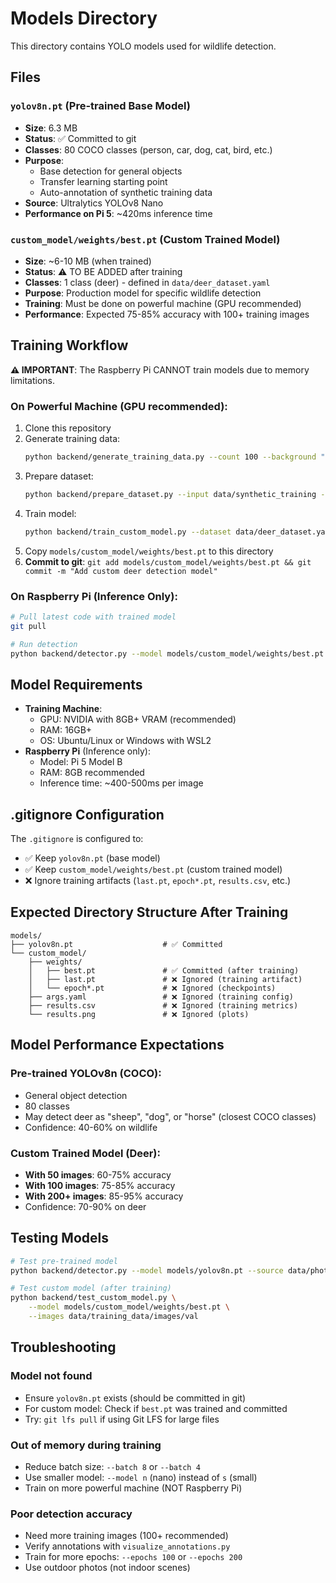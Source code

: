 # Models Directory

This directory contains YOLO models used for wildlife detection.

## Files

### `yolov8n.pt` (Pre-trained Base Model)

- **Size**: 6.3 MB
- **Status**: ✅ Committed to git
- **Classes**: 80 COCO classes (person, car, dog, cat, bird, etc.)
- **Purpose**:
  - Base detection for general objects
  - Transfer learning starting point
  - Auto-annotation of synthetic training data
- **Source**: Ultralytics YOLOv8 Nano
- **Performance on Pi 5**: ~420ms inference time

### `custom_model/weights/best.pt` (Custom Trained Model)

- **Size**: ~6-10 MB (when trained)
- **Status**: ⚠️ TO BE ADDED after training
- **Classes**: 1 class (deer) - defined in `data/deer_dataset.yaml`
- **Purpose**: Production model for specific wildlife detection
- **Training**: Must be done on powerful machine (GPU recommended)
- **Performance**: Expected 75-85% accuracy with 100+ training images

## Training Workflow

**⚠️ IMPORTANT**: The Raspberry Pi CANNOT train models due to memory limitations.

### On Powerful Machine (GPU recommended):

1. Clone this repository
2. Generate training data:
   ```bash
   python backend/generate_training_data.py --count 100 --background "outdoor backyard"
   ```
3. Prepare dataset:
   ```bash
   python backend/prepare_dataset.py --input data/synthetic_training --output data/training_data
   ```
4. Train model:
   ```bash
   python backend/train_custom_model.py --dataset data/deer_dataset.yaml --epochs 100
   ```
5. Copy `models/custom_model/weights/best.pt` to this directory
6. **Commit to git**: `git add models/custom_model/weights/best.pt && git commit -m "Add custom deer detection model"`

### On Raspberry Pi (Inference Only):

```bash
# Pull latest code with trained model
git pull

# Run detection
python backend/detector.py --model models/custom_model/weights/best.pt --source data/photos/
```

## Model Requirements

- **Training Machine**:
  - GPU: NVIDIA with 8GB+ VRAM (recommended)
  - RAM: 16GB+
  - OS: Ubuntu/Linux or Windows with WSL2
- **Raspberry Pi** (Inference only):
  - Model: Pi 5 Model B
  - RAM: 8GB recommended
  - Inference time: ~400-500ms per image

## .gitignore Configuration

The `.gitignore` is configured to:

- ✅ Keep `yolov8n.pt` (base model)
- ✅ Keep `custom_model/weights/best.pt` (custom trained model)
- ❌ Ignore training artifacts (`last.pt`, `epoch*.pt`, `results.csv`, etc.)

## Expected Directory Structure After Training

```
models/
├── yolov8n.pt                    # ✅ Committed
└── custom_model/
    ├── weights/
    │   ├── best.pt               # ✅ Committed (after training)
    │   ├── last.pt               # ❌ Ignored (training artifact)
    │   └── epoch*.pt             # ❌ Ignored (checkpoints)
    ├── args.yaml                 # ❌ Ignored (training config)
    ├── results.csv               # ❌ Ignored (training metrics)
    └── results.png               # ❌ Ignored (plots)
```

## Model Performance Expectations

### Pre-trained YOLOv8n (COCO):

- General object detection
- 80 classes
- May detect deer as "sheep", "dog", or "horse" (closest COCO classes)
- Confidence: 40-60% on wildlife

### Custom Trained Model (Deer):

- **With 50 images**: 60-75% accuracy
- **With 100 images**: 75-85% accuracy
- **With 200+ images**: 85-95% accuracy
- Confidence: 70-90% on deer

## Testing Models

```bash
# Test pre-trained model
python backend/detector.py --model models/yolov8n.pt --source data/photos/

# Test custom model (after training)
python backend/test_custom_model.py \
    --model models/custom_model/weights/best.pt \
    --images data/training_data/images/val
```

## Troubleshooting

### Model not found

- Ensure `yolov8n.pt` exists (should be committed in git)
- For custom model: Check if `best.pt` was trained and committed
- Try: `git lfs pull` if using Git LFS for large files

### Out of memory during training

- Reduce batch size: `--batch 8` or `--batch 4`
- Use smaller model: `--model n` (nano) instead of `s` (small)
- Train on more powerful machine (NOT Raspberry Pi)

### Poor detection accuracy

- Need more training images (100+ recommended)
- Verify annotations with `visualize_annotations.py`
- Train for more epochs: `--epochs 100` or `--epochs 200`
- Use outdoor photos (not indoor scenes)
